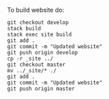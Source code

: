To build website do:

    git checkout develop
    stack build
    stack exec site build
    git add .
    git commit -m "Updated website"
    git push origin develop
    cp -r _site ../
    git checkout master
    mv ../_site/* ./
    git add .
    git commit -m "Updated website"
    git push origin master

